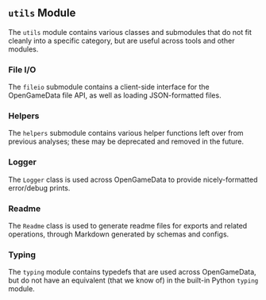 ## `utils` Module

The ``utils`` module contains various classes and submodules that do not fit cleanly into a specific category, but are useful across tools and other modules.

### File I/O

The `fileio` submodule contains a client-side interface for the OpenGameData file API, as well as loading JSON-formatted files.

### Helpers

The ``helpers`` submodule contains various helper functions left over from previous analyses; these may be deprecated and removed in the future.

### Logger

The ``Logger`` class is used across OpenGameData to provide nicely-formatted error/debug prints.

### Readme

The ``Readme`` class is used to generate readme files for exports and related operations, through Markdown generated by schemas and configs.

### Typing

The ``typing`` module contains typedefs that are used across OpenGameData, but do not have an equivalent (that we know of) in the built-in Python ``typing`` module.
